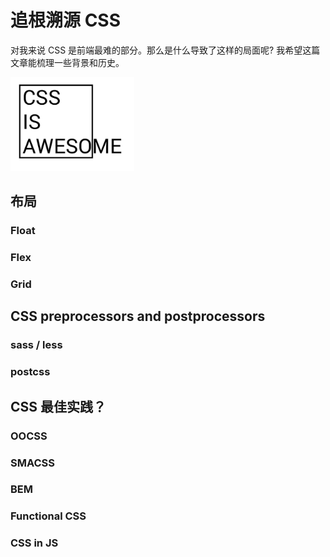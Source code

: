 # 追根溯源 CSS

对我来说 CSS 是前端最难的部分。那么是什么导致了这样的局面呢? 我希望这篇文章能梳理一些背景和历史。
<!-- ![css awesome](./img/css-is-awesome.jpg) -->
<img src="./img/css-is-awesome.jpg" height="150px">

## 布局

### Float

### Flex

### Grid

## CSS preprocessors and postprocessors

### sass / less

### postcss

## CSS 最佳实践？

### OOCSS

### SMACSS

### BEM

### Functional CSS

### CSS in JS
